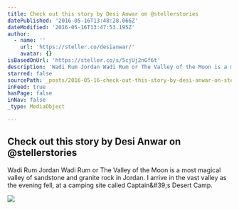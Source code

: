 ```yaml
---
title: Check out this story by Desi Anwar on @stellerstories
datePublished: '2016-05-16T13:48:28.066Z'
dateModified: '2016-05-16T13:47:53.195Z'
author:
  - name: ''
    url: 'https://steller.co/desianwar/'
    avatar: {}
isBasedOnUrl: 'https://steller.co/s/5cjUj2nGf6t'
description: 'Wadi Rum Jordan Wadi Rum or The Valley of the Moon is a most magical valley of sandstone and granite rock in Jordan. I arrive in the vast valley as the evening fell, at a camping site called Captain&#39;s Desert Camp.'
starred: false
sourcePath: _posts/2016-05-16-check-out-this-story-by-desi-anwar-on-stellerstories.md
inFeed: true
hasPage: false
inNav: false
_type: MediaObject

---
```

<article style=""><h1>Check out this story by Desi Anwar on @stellerstories</h1><p>Wadi Rum Jordan Wadi Rum or The Valley of the Moon is a most magical valley of sandstone and granite rock in Jordan. I arrive in the vast valley as the evening fell, at a camping site called Captain&amp;#39;s Desert Camp.</p><img src="https://steller.co/stories/764193869884556615/cover?size=landscape&amp;rev=3" /></article>